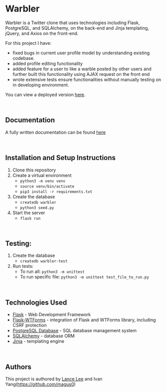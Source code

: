 # Warbler

Warbler is a Twitter clone that uses technologies including Flask, PostgreSQL, and SQLAlchemy, on the back-end and Jinja templating, jQuery, and Axios on the front-end. 

For this project I have: 
* fixed bugs in current user profile model by understanding existing codebase. 
* added profile editing functionality
* added feature for a user to like a warble posted by other users and further built this functionality using AJAX request on the front end
* wrote extensive tests ensure functionalities without manually testing on in developing environment.

You can view a deployed version [here](https://warbler-ivan-lance.herokuapp.com/).

<br>

## Documentation

A fully written documentation can be found [here](https://lancelee2885.github.io/warbler)

<br>

## Installation and Setup Instructions

1. Clone this repository
2. Create a virtual environment
    * `python3 -m venv venv`
    * `source venv/bin/activate`
    * `pip3 install -r requirements.txt`
3. Create the database
    * `createdb warbler`
    * `python3 seed.py`
4. Start the server
    * `flask run`

<br>

## Testing:
1. Create the database
    * `createdb warbler-test`
2. Run tests:
    * To run all: `python3 -m unittest`
    * To run specific file: `python3 -m unittest test_file_to_run.py`

<br>

## Technologies Used

* [Flask](https://flask.palletsprojects.com/en/1.1.x/) - Web Development
  Framework
* [Flask-WTForms](https://flask-wtf.readthedocs.io/en/stable/) - integration of
  Flask and WTForms library, including CSRF protection
* [PostgreSQL Database](https://www.postgresql.org/) - SQL database management
  system
* [SQLAlchemy](https://www.sqlalchemy.org/) - database ORM
* [Jinja](https://palletsprojects.com/p/jinja/) - templating engine 

<br>

## Authors

This project is authored by [Lance Lee](https://github.com/lancelee2885) and Ivan Yang(https://github.com/magus0)